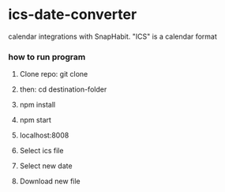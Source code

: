 # ics-date-converter

calendar integrations with SnapHabit. "ICS" is a calendar format 

### how to run program
1. Clone repo: git clone 

2. then: cd destination-folder

3. npm install

4. npm start 

5. localhost:8008

6. Select ics file

7. Select new date

8. Download new file
 
